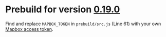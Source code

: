# Prebuild for version [0.19.0](https://github.com/sgelb/mapline/releases/tag/v0.19.0)

Find and replace `MAPBOX_TOKEN` in `prebuild/src.js` (Line 61)
with your own [Mapbox access token](https://www.mapbox.com/help/create-api-access-token/).
